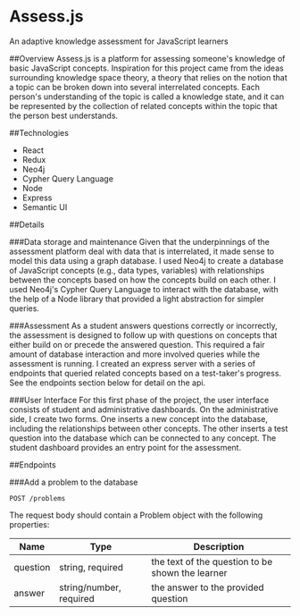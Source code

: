 # Assess.js
An adaptive knowledge assessment for JavaScript learners

##Overview
Assess.js is a platform for assessing someone's knowledge of basic JavaScript concepts. Inspiration for this project came from the ideas surrounding knowledge space theory, a theory that relies on the notion that a topic can be broken down into several interrelated concepts. Each person's understanding of the topic is called a knowledge state, and it can be represented by the collection of related concepts within the topic that the person best understands.

##Technologies
- React
- Redux
- Neo4j 
- Cypher Query Language
- Node
- Express
- Semantic UI


##Details

###Data storage and maintenance
Given that the underpinnings of the assessment platform deal with data that is interrelated, it made sense to model this data using a graph database.  I used Neo4j to create a database of JavaScript concepts (e.g., data types, variables) with relationships between the concepts based on how the concepts build on each other. I used Neo4j's Cypher Query Language to interact with the database, with the help of a Node library that provided a light abstraction for simpler queries. 

###Assessment
As a student answers questions correctly or incorrectly, the assessment is designed to follow up with questions on concepts that either build on or precede the answered question.  This required a fair amount of database interaction and more involved queries while the assessment is running. I created an express server with a series of endpoints that queried related concepts based on a test-taker's progress.  See the endpoints section below for detail on the api.

###User Interface
For this first phase of the project, the user interface consists of student and administrative dashboards. On the administrative side, I create two forms. One inserts a new concept into the database, including the relationships between other concepts.  The other inserts a test question into the database which can be connected to any concept. The student dashboard provides an entry point for the assessment.


##Endpoints

###Add a problem to the database
```
POST /problems 
```
The request body should contain a Problem object with the following properties:

| Name | Type | Description |
| --- | --- | --- |
| question | string, required | the text of the question to be shown the learner |
| answer | string/number, required | the answer to the provided question |
